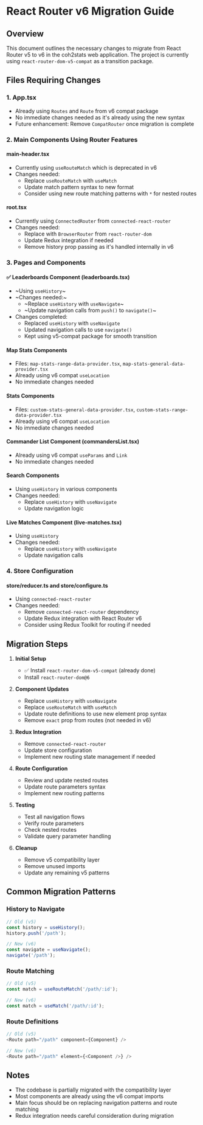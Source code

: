 # React Router v6 Migration Guide

## Overview
This document outlines the necessary changes to migrate from React Router v5 to v6 in the coh2stats web application. The project is currently using `react-router-dom-v5-compat` as a transition package.

## Files Requiring Changes

### 1. App.tsx
- Already using `Routes` and `Route` from v6 compat package
- No immediate changes needed as it's already using the new syntax
- Future enhancement: Remove `CompatRouter` once migration is complete

### 2. Main Components Using Router Features

#### main-header.tsx
- Currently using `useRouteMatch` which is deprecated in v6
- Changes needed:
  - Replace `useRouteMatch` with `useMatch`
  - Update match pattern syntax to new format
  - Consider using new route matching patterns with `*` for nested routes

#### root.tsx
- Currently using `ConnectedRouter` from `connected-react-router`
- Changes needed:
  - Replace with `BrowserRouter` from `react-router-dom`
  - Update Redux integration if needed
  - Remove history prop passing as it's handled internally in v6

### 3. Pages and Components

#### ✅ Leaderboards Component (leaderboards.tsx)
- ~Using `useHistory`~
- ~Changes needed:~
  - ~Replace `useHistory` with `useNavigate`~
  - ~Update navigation calls from `push()` to `navigate()`~
- Changes completed:
  - Replaced `useHistory` with `useNavigate`
  - Updated navigation calls to use `navigate()`
  - Kept using v5-compat package for smooth transition

#### Map Stats Components
- Files: `map-stats-range-data-provider.tsx`, `map-stats-general-data-provider.tsx`
- Already using v6 compat `useLocation`
- No immediate changes needed

#### Stats Components
- Files: `custom-stats-general-data-provider.tsx`, `custom-stats-range-data-provider.tsx`
- Already using v6 compat `useLocation`
- No immediate changes needed

#### Commander List Component (commandersList.tsx)
- Already using v6 compat `useParams` and `Link`
- No immediate changes needed

#### Search Components
- Using `useHistory` in various components
- Changes needed:
  - Replace `useHistory` with `useNavigate`
  - Update navigation logic

#### Live Matches Component (live-matches.tsx)
- Using `useHistory`
- Changes needed:
  - Replace `useHistory` with `useNavigate`
  - Update navigation calls

### 4. Store Configuration

#### store/reducer.ts and store/configure.ts
- Using `connected-react-router`
- Changes needed:
  - Remove `connected-react-router` dependency
  - Update Redux integration with React Router v6
  - Consider using Redux Toolkit for routing if needed

## Migration Steps

1. **Initial Setup**
   - ✅ Install `react-router-dom-v5-compat` (already done)
   - Install `react-router-dom@6`

2. **Component Updates**
   - Replace `useHistory` with `useNavigate`
   - Replace `useRouteMatch` with `useMatch`
   - Update route definitions to use new element prop syntax
   - Remove `exact` prop from routes (not needed in v6)

3. **Redux Integration**
   - Remove `connected-react-router`
   - Update store configuration
   - Implement new routing state management if needed

4. **Route Configuration**
   - Review and update nested routes
   - Update route parameters syntax
   - Implement new routing patterns

5. **Testing**
   - Test all navigation flows
   - Verify route parameters
   - Check nested routes
   - Validate query parameter handling

6. **Cleanup**
   - Remove v5 compatibility layer
   - Remove unused imports
   - Update any remaining v5 patterns

## Common Migration Patterns

### History to Navigate
```javascript
// Old (v5)
const history = useHistory();
history.push('/path');

// New (v6)
const navigate = useNavigate();
navigate('/path');
```

### Route Matching
```javascript
// Old (v5)
const match = useRouteMatch('/path/:id');

// New (v6)
const match = useMatch('/path/:id');
```

### Route Definitions
```javascript
// Old (v5)
<Route path="/path" component={Component} />

// New (v6)
<Route path="/path" element={<Component />} />
```

## Notes
- The codebase is partially migrated with the compatibility layer
- Most components are already using the v6 compat imports
- Main focus should be on replacing navigation patterns and route matching
- Redux integration needs careful consideration during migration 